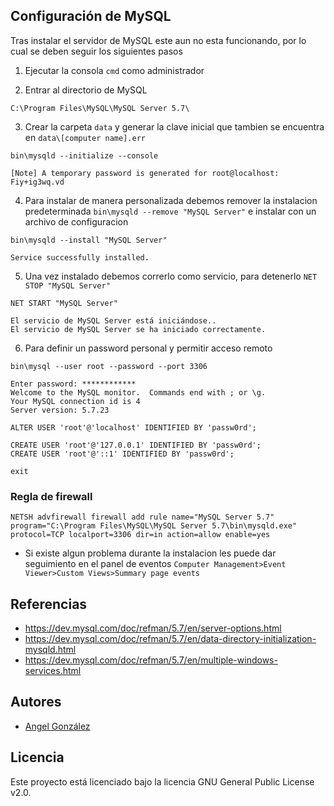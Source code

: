 ## Configuración de MySQL

Tras instalar el servidor de MySQL este aun no esta funcionando, por lo cual se deben seguir los siguientes pasos

1. Ejecutar la consola `cmd` como administrador

2. Entrar al directorio de MySQL 

~~~
C:\Program Files\MySQL\MySQL Server 5.7\
~~~

3. Crear la carpeta `data` y generar la clave inicial que tambien se encuentra en `data\[computer name].err`

~~~
bin\mysqld --initialize --console
~~~

~~~
[Note] A temporary password is generated for root@localhost: Fiy+ig3wq.vd
~~~

4. Para instalar de manera personalizada debemos remover la instalacion predeterminada `bin\mysqld --remove "MySQL Server"` e instalar con un archivo de configuracion 

~~~
bin\mysqld --install "MySQL Server"
~~~

~~~
Service successfully installed.
~~~

5. Una vez instalado debemos correrlo como servicio, para detenerlo `NET STOP "MySQL Server"`

~~~
NET START "MySQL Server"
~~~

~~~
El servicio de MySQL Server está iniciándose..
El servicio de MySQL Server se ha iniciado correctamente.
~~~

6. Para definir un password personal y permitir acceso remoto

~~~
bin\mysql --user root --password --port 3306
~~~

~~~
Enter password: ************
Welcome to the MySQL monitor.  Commands end with ; or \g.
Your MySQL connection id is 4
Server version: 5.7.23
~~~

~~~
ALTER USER 'root'@'localhost' IDENTIFIED BY 'passw0rd';

CREATE USER 'root'@'127.0.0.1' IDENTIFIED BY 'passw0rd';
CREATE USER 'root'@'::1' IDENTIFIED BY 'passw0rd';

exit
~~~

### Regla de firewall

~~~
NETSH advfirewall firewall add rule name="MySQL Server 5.7" program="C:\Program Files\MySQL\MySQL Server 5.7\bin\mysqld.exe" protocol=TCP localport=3306 dir=in action=allow enable=yes
~~~

* Si existe algun problema durante la instalacion les puede dar seguimiento en el panel de eventos `Computer Management>Event Viewer>Custom Views>Summary page events`

## Referencias

* https://dev.mysql.com/doc/refman/5.7/en/server-options.html
* https://dev.mysql.com/doc/refman/5.7/en/data-directory-initialization-mysqld.html
* https://dev.mysql.com/doc/refman/5.7/en/multiple-windows-services.html

## Autores

* [Angel González](https://github.com/mgrc45)

## Licencia

Este proyecto está licenciado bajo la licencia GNU General Public License v2.0.
